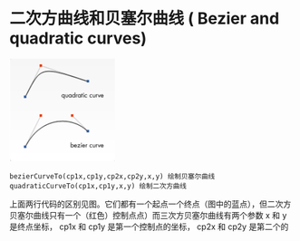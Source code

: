 # 二次方曲线和贝塞尔曲线 ( Bezier and quadratic curves)

![bezier and quadratic curves](/images/drawimage_bezier.png)


    bezierCurveTo(cp1x,cp1y,cp2x,cp2y,x,y) 绘制贝塞尔曲线
    quadraticCurveTo(cp1x,cp1y,x,y) 绘制二次方曲线

上面两行代码的区别见图。它们都有一个起点一个终点（图中的蓝点），但二次方贝塞尔曲线只有一个（红色）控制点点）而三次方贝塞尔曲线有两个参数 x 和 y 是终点坐标， cp1x 和 cp1y 是第一个控制点的坐标， cp2x 和 cp2y 是第二个的